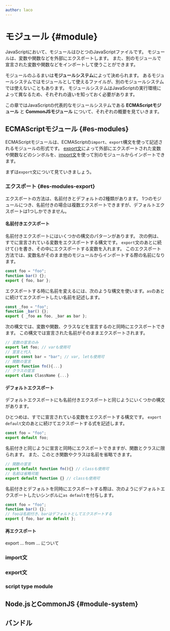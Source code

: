 ```yaml
---
author: laco
---
```


# モジュール {#module}

JavaScriptにおいて、モジュールはひとつのJavaScriptファイルです。
モジュールは、変数や関数などを外部にエクスポートします。
また、別のモジュールで宣言された変数や関数などをインポートして使うことができます。

モジュールのふるまいは**モジュールシステム**によって決められます。
あるモジュールシステムではモジュールとして使えるファイルが、別のモジュールシステムでは使えないこともあります。
モジュールシステムはJavaScriptの実行環境によって異なるため、それぞれの違いを知っておく必要があります。

この章ではJavaScriptの代表的なモジュールシステムである **ECMAScriptモジュール** と **CommonJSモジュール** について、それぞれの概要を見ていきます。

## ECMAScriptモジュール {#es-modules}

ECMAScriptモジュールは、ECMAScriptの`import`、`export`構文を使って記述されるモジュールの形式です。
[export文][]によって外部にエクスポートされた変数や関数などのシンボルを、[import文][]を使って別のモジュールからインポートできます。

まずは`export`文について見ていきましょう。

### エクスポート {#es-modules-export}

エクスポートの方法は、名前付きとデフォルトの2種類があります。
1つのモジュールにつき、名前付きの場合は複数エクスポートできますが、デフォルトエクスポートは1つしかできません。

#### 名前付きエクスポート

名前付きエクスポートにはいくつかの構文のパターンがあります。
次の例は、すでに宣言されている変数をエクスポートする構文です。
`export`文のあとに続けて`{}`を書き、その中にエクスポートする変数を入れます。
このエクスポート方法では、変数名がそのまま他のモジュールからインポートする際の名前になります。

```js
const foo = "foo";
function bar() {};
export { foo, bar };
```

エクスポートする時に名前を変えるには、次のような構文を使います。`as`のあとに続けてエクスポートしたい名前を記述します。

```js
const _foo = "foo";
function _bar() {};
export { _foo as foo, _bar as bar };
```

次の構文では、変数や関数、クラスなどを宣言するのと同時にエクスポートできます。
この構文では宣言された名前がそのままエクスポートされます。

```js
// 変数の宣言のみ
export let foo; // varも使用可
// 宣言と代入
export const bar = "bar"; // var, letも使用可
// 関数の宣言
export function fn(){...}
// クラスの宣言
export class ClassName {...}
```

#### デフォルトエクスポート

デフォルトエクスポートにも名前付きエクスポートと同じようにいくつかの構文があります。

ひとつめは、すでに宣言されている変数をエクスポートする構文です。
`export default`文のあとに続けてエクスポートする式を記述します。

```js
const foo = "foo";
export default foo;
```

名前付きと同じように宣言と同時にエクスポートできますが、関数とクラスに限られます。
また、このとき関数やクラスは名前を省略できます。


```js
// 関数の宣言
export default function fn(){} // classも使用可
// 名前は省略可能
export default function {} // classも使用可
```

名前付きとデフォルトを同時にエクスポートする際は、次のようにデフォルトエクスポートしたいシンボルに`as default`を付与します。


```js
const foo = "foo";
function bar() {};
// fooは名前付き、barはデフォルトとしてエクスポートする
export { foo, bar as default };
```

#### 再エクスポート 

export ... from ... について


### import文

### export文

### script type module


## Node.jsとCommonJS {#module-system}

## バンドル



[export文]: https://developer.mozilla.org/ja/docs/Web/JavaScript/Reference/Statements/export
[import文]: https://developer.mozilla.org/ja/docs/Web/JavaScript/Reference/Statements/import
